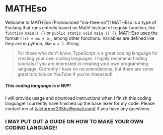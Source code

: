 # MATHEso

Welcome to MATHEso (Pronounced "ma-thee-so")!
MATHEso is a type of Esolang that runs entirely based on Math! Instead of regular function, like `function main() {}` or `public static void main () {}`, MATHEso uses the format `f(x) = mx + b;`, among other functions. Variables are defined like they are in python, like `a = 1`. String 

> For those who don't know, TypeScript is a great coding language for creating your own coding languages. I highly recomend finding tutorials if you are interested in creating your own programming language. Currently I have no recomendations, but there are some great tutorials on YouTube if you're interested!


##### This coding language is a WIP!
I will provide usage and download instructions when I finish this coding language! I currently have finished up the base lexer for my code. Please contact me at [victormer235hs@gmail.com] if you have any questions.

### I MAY PUT OUT A GUIDE ON HOW TO MAKE YOUR OWN CODING LANGUAGE!
